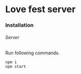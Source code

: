 # Love fest server

### Installation

###### Server

Run following commands.

```
npm i
npm start
```
